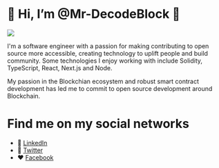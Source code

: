 # 👋 Hi, I’m @Mr-DecodeBlock :blue_heart:

![](https://encrypted-tbn0.gstatic.com/images?q=tbn:ANd9GcTU0yKCOgm4vCJojACEfo0rJbYqTNBJmqBLh4Dm08UOr_eZuN8QZf_bo9tFuy73oURPKro&usqp=CAU)

I'm a software engineer with a passion for making contributing to open source more accessible, creating technology to uplift people and build community. Some technologies I enjoy working with include Solidity, TypeScript, React, Next.js and Node.

My passion in the Blockchian ecosystem and robust smart contract development has led me to commit to open source development around Blockchain.

# Find me on my social networks
- :briefcase: [LinkedIn](https://www.linkedin.com/in/mr-decode-block-115591236/)
- :blue_book: [Twitter](https://twitter.com/MrDecodeBlock)
- :hearts: [Facebook](https://m.me/J71535)


<!---
Mr-DecodeBlock/Mr-DecodeBlock is a ✨ special ✨ repository because its `README.md` (this file) appears on your GitHub profile.
You can click the Preview link to take a look at your changes.
--->
